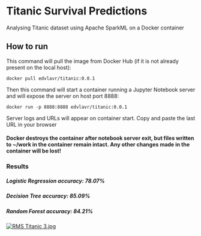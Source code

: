 # Titanic Survival Predictions

Analysing Titanic dataset using Apache SparkML on a Docker container

## How to run

This command will pull the image from Docker Hub (if it is not already present on the local host):
```
docker pull edvlavr/titanic:0.0.1
```
Then this command will start a container running a Jupyter Notebook server and will expose the server on host port 8888:
```
docker run -p 8888:8888 edvlavr/titanic:0.0.1
```
Server logs and URLs will appear on container start. Copy and paste the last URL in your browser

#### Docker destroys the container after notebook server exit, but files written to ~/work in the container remain intact. Any other changes made in the container will be lost!

### Results

##### Logistic Regression accuracy: 78.07%
##### Decision Tree accuracy: 85.09%
##### Random Forest accuracy: 84.21%

<a href="https://commons.wikimedia.org/wiki/File:RMS_Titanic_3.jpg#/media/File:RMS_Titanic_3.jpg"><img src="https://upload.wikimedia.org/wikipedia/commons/thumb/f/fd/RMS_Titanic_3.jpg/1200px-RMS_Titanic_3.jpg" alt="RMS Titanic 3.jpg"></a>
